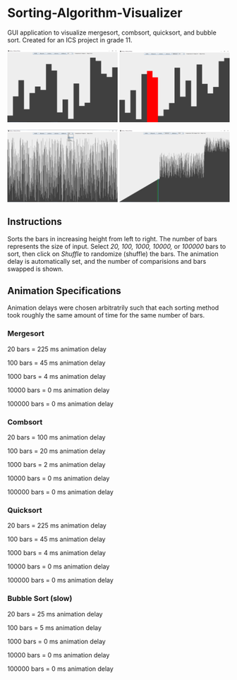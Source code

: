 # Sorting-Algorithm-Visualizer
 GUI application to visualize mergesort, combsort, quicksort, and bubble sort. Created for an ICS project in grade 11. 
 
 <img src = "images/media_1.png" width = 250> <img src = "images/media_2.png" width = 250>
 
 <img src = "images/media_3.png" width = 250> <img src = "images/media_4.png" width = 250>
 
## Instructions
 Sorts the bars in increasing height from left to right. The number of bars represents the size of input. Select *20, 100, 1000, 10000,* or *100000* bars to sort, then click on *Shuffle*  to randomize (shuffle) the bars. The animation delay is automatically set, and the number of comparisions and bars swapped is shown. 

## Animation Specifications
Animation delays were chosen arbitratrily such that each sorting method took roughly the same amount of time for the same number of bars. 
### Mergesort
20 bars = 225 ms animation delay

100 bars = 45 ms animation delay

1000 bars = 4 ms animation delay

10000 bars = 0 ms animation delay

100000 bars = 0 ms animation delay

### Combsort
20 bars = 100 ms animation delay

100 bars = 20 ms animation delay

1000 bars = 2 ms animation delay

10000 bars = 0 ms animation delay

100000 bars = 0 ms animation delay

### Quicksort
20 bars = 225 ms animation delay

100 bars = 45 ms animation delay

1000 bars = 4 ms animation delay

10000 bars = 0 ms animation delay

100000 bars = 0 ms animation delay

### Bubble Sort (slow)
20 bars = 25 ms animation delay

100 bars = 5 ms animation delay

1000 bars = 0 ms animation delay

10000 bars = 0 ms animation delay

100000 bars = 0 ms animation delay
